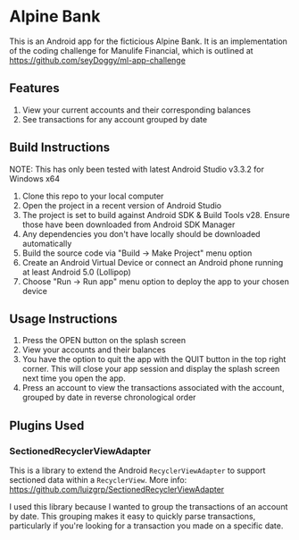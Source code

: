 # Alpine Bank
This is an Android app for the ficticious Alpine Bank. It is an implementation of the coding challenge for Manulife Financial, which is outlined at https://github.com/seyDoggy/ml-app-challenge

## Features
1. View your current accounts and their corresponding balances
2. See transactions for any account grouped by date

## Build Instructions
NOTE: This has only been tested with latest Android Studio v3.3.2 for Windows x64
1. Clone this repo to your local computer
2. Open the project in a recent version of Android Studio
3. The project is set to build against Android SDK & Build Tools v28. Ensure those have been downloaded from Android SDK Manager
4. Any dependencies you don't have locally should be downloaded automatically
5. Build the source code via "Build -> Make Project" menu option
6. Create an Android Virtual Device or connect an Android phone running at least Android 5.0 (Lollipop)
7. Choose "Run -> Run app" menu option to deploy the app to your chosen device

## Usage Instructions
1. Press the OPEN button on the splash screen
2. View your accounts and their balances
3. You have the option to quit the app with the QUIT button in the top right corner. This will close your app session and display the splash screen next time you open the app.
4. Press an account to view the transactions associated with the account, grouped by date in reverse chronological order

## Plugins Used
### SectionedRecyclerViewAdapter
This is a library to extend the Android `RecyclerViewAdapter` to support sectioned data within a `RecyclerView`. More info: https://github.com/luizgrp/SectionedRecyclerViewAdapter

I used this library because I wanted to group the transactions of an account by date. This grouping makes it easy to quickly parse transactions, particularly if you're looking for a transaction you made on a specific date.
